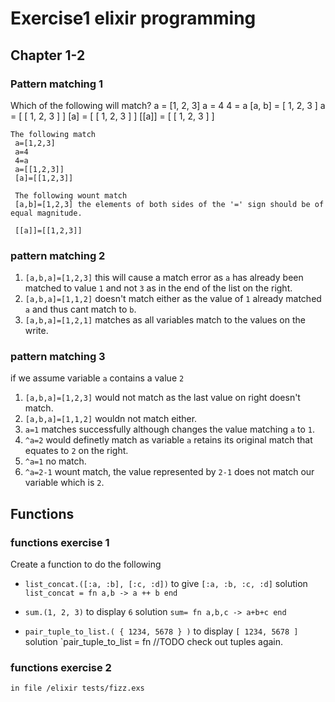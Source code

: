 
# Exercise1 elixir programming

## Chapter 1-2

### Pattern matching 1

   Which of the following will match?
    a = [1, 2, 3]
    a = 4
    4 = a
    [a, b] = [ 1, 2, 3 ]
    a = [ [ 1, 2, 3 ] ]
    [a] = [ [ 1, 2, 3 ] ]
    [[a]] = [ [ 1, 2, 3 ] ]

    The following match
     a=[1,2,3]
     a=4
     4=a
     a=[[1,2,3]]
     [a]=[[1,2,3]]

     The following wount match
     [a,b]=[1,2,3] the elements of both sides of the '=' sign should be of equal magnitude.

     [[a]]=[[1,2,3]]

### pattern matching 2

1. `[a,b,a]=[1,2,3]` this will cause a match error as `a` has already been matched to value `1` and not `3` as in the end of the list on the right.
2. `[a,b,a]=[1,1,2]` doesn't match either as the value of `1` already matched `a` and thus cant match to `b`.
3. `[a,b,a]=[1,2,1]` matches as all variables match to the values on the write.

### pattern matching 3

if we assume variable `a` contains a value `2`

1. `[a,b,a]=[1,2,3]` would not match as the last value on right doesn't match.
2. `[a,b,a]=[1,1,2]` wouldn not match either.
3. `a=1` matches successfully although changes the value matching `a` to `1`.
4. `^a=2` would definetly match as variable `a` retains its original match that equates to `2` on the right.
5. `^a=1` no match.
6. `^a=2-1` wount match, the value represented by `2-1` does not match our variable which is `2`.

## Functions

### functions exercise 1

Create a function to do the following

* `list_concat.([:a, :b], [:c, :d])` to give `[:a, :b, :c, :d]`
    solution
    `list_concat = fn a,b -> a ++ b end`

* `sum.(1, 2, 3)` to display `6`
    solution
    `sum= fn a,b,c -> a+b+c end`
* `pair_tuple_to_list.( { 1234, 5678 } )` to display `[ 1234, 5678 ]`
    solution
    `pair_tuple_to_list = fn
    //TODO check out tuples again.

### functions exercise 2

    in file /elixir tests/fizz.exs
